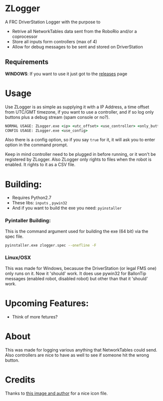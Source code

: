 # ZLogger
A FRC DriverStation Logger with the purpose to
  - Retrive all NetworkTables data sent from the RoboRio and/or a coprocessor
  - Store all inputs form controllers (max of 4)
  - Allow for debug messages to be sent and stored on DriverStation

## Requirements
 **WINDOWS**:
If you want to use it just got to the [releases](http://github.com/OnoUtilities/ZLogger/releases/) page
# Usage
Use ZLogger is as simple as supplying it with a IP Address, a time offset from UTC/GMT timezone, if you want to use a controller, and if so log only buttons plus a debug stream (spam console or no?).
```cmd
NORMAL USAGE: ZLogger.exe <ip> <utc_offset> <use_controller> <only_buttons> <debug>
CONFIG USAGE: ZLogger.exe <use_config>
```
Also there is a config option, so if you say `true` for it, it will ask you to enter option in the command prompt.

Keep in mind controller need to be plugged in before running, or it won't be registered by ZLogger.
Also ZLogger only rights to files when the robot is enabled. It rights to it as a CSV file.

# Building:
- Requires Python2.7
- These libs:  ```inputs``` , ```pywin32``` 
- And if you want to build the exe you need: ```pyinstaller``` 

### Pyintaller Building:
This is the command argument used for building the exe (64 bit) via the spec file.
```bash
pyinstaller.exe zlogger.spec --onefline -F
```
### Linux/OSX
This was made for Windows, becasuse the DriverStation (or legal FMS one) only runs on it. Now it 'should' work. It does use pywin32 for BallonTip messages (enabled robot, disabled robot) but other than that it 'should' work.

# Upcoming Features:
* Think of more fetures?

# About
This was made for logging various anything that NetworkTables could  send. Also controllers are nice to have as well to see if someone hit the wrong button.

# Credits
Thanks to [this image and author](https://www.iconfinder.com/icons/199213/extension_file_format_log_icon#size=128) for a nice icon file.
